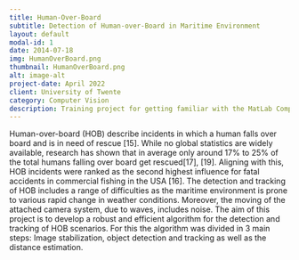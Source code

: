 ```yaml
---
title: Human-Over-Board
subtitle: Detection of Human-over-Board in Maritime Environment
layout: default
modal-id: 1
date: 2014-07-18
img: HumanOverBoard.png
thumbnail: HumanOverBoard.png
alt: image-alt
project-date: April 2022
client: University of Twente
category: Computer Vision
description: Training project for getting familiar with the MatLab Computer Vision Toolbox.
---
```


Human-over-board (HOB) describe incidents in
which a human falls over board and is in need of rescue [15].
While no global statistics are widely available, research has
shown that in average only around 17% to 25% of the total
humans falling over board get rescued[17], [19]. Aligning
with this, HOB incidents were ranked as the second highest
influence for fatal accidents in commercial fishing in the
USA [16]. The detection and tracking of HOB includes a range of
difficulties as the maritime environment is prone to various
rapid change in weather conditions. Moreover, the moving
of the attached camera system, due to waves, includes noise. The aim of this project
is to develop a robust and efficient algorithm for the detection
and tracking of HOB scenarios. For this the algorithm was divided in 3 main steps:
Image stabilization, object detection and tracking as well as the distance estimation.
